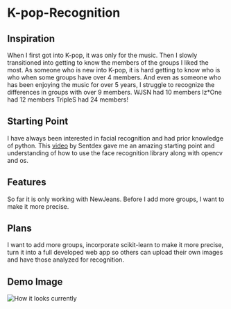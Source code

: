 # K-pop-Recognition

## Inspiration
When I first got into K-pop, it was only for the music. Then I slowly transitioned into getting to know the members of the groups I liked the most. As someone who is new into K-pop, it is hard getting to know who is who when some groups have over 4 members. And even as someone who has been enjoying the music for over 5 years, I struggle to recognize the differences in groups with over 9 members. 
WJSN had 10 members
Iz*One had 12 members
TripleS had 24 members!

## Starting Point
I have always been interested in facial recognition and had prior knowledge of python. This [video](https://youtu.be/535acCxjHCI?si=ukcc0JfOT3GHT4hr) by Sentdex gave me an amazing starting point and understanding of how to use the face recognition library along with opencv and os.

## Features
So far it is only working with NewJeans. Before I add more groups, I want to make it more precise.

## Plans
I want to add more groups, incorporate scikit-learn to make it more precise, turn it into a full developed web app so others can upload their own images and have those analyzed for recognition.  

## Demo Image

![How it looks currently](https://github.com/DeanGhassemi/K-pop-Recognition/blob/main/demo-images/Screenshot%202024-09-19%20at%2010.02.25%E2%80%AFAM.png)

